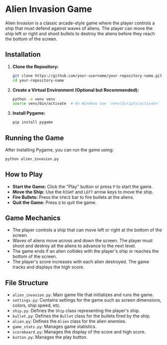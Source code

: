 # Alien Invasion Game

Alien Invasion is a classic arcade-style game where the player controls a ship that must defend against waves of aliens. The player can move the ship left or right and shoot bullets to destroy the aliens before they reach the bottom of the screen.

## Installation

1. **Clone the Repository:**

    ```sh
    git clone https://github.com/your-username/your-repository-name.git
    cd your-repository-name
    ```

2. **Create a Virtual Environment (Optional but Recommended):**

    ```sh
    python -m venv venv
    source venv/bin/activate  # On Windows use `venv\Scripts\activate`
    ```

3. **Install Pygame:**

    ```sh
    pip install pygame
    ```

## Running the Game

After installing Pygame, you can run the game using:

```sh
python alien_invasion.py
```

## How to Play

- **Start the Game:** Click the "Play" button or press `P` to start the game.
- **Move the Ship:** Use the `RIGHT` and `LEFT` arrow keys to move the ship.
- **Fire Bullets:** Press the `SPACE` bar to fire bullets at the aliens.
- **Quit the Game:** Press `Q` to quit the game.

## Game Mechanics

- The player controls a ship that can move left or right at the bottom of the screen.
- Waves of aliens move across and down the screen. The player must shoot and destroy all the aliens to advance to the next level.
- The game ends if an alien collides with the player's ship or reaches the bottom of the screen.
- The player's score increases with each alien destroyed. The game tracks and displays the high score.

## File Structure

- `alien_invasion.py`: Main game file that initializes and runs the game.
- `settings.py`: Contains settings for the game such as screen dimensions, colors, ship speed, etc.
- `ship.py`: Defines the `Ship` class representing the player's ship.
- `bullet.py`: Defines the `Bullet` class for the bullets fired by the ship.
- `alien.py`: Defines the `Alien` class for the alien enemies.
- `game_stats.py`: Manages game statistics.
- `scoreboard.py`: Manages the display of the score and high score.
- `button.py`: Manages the play button.

